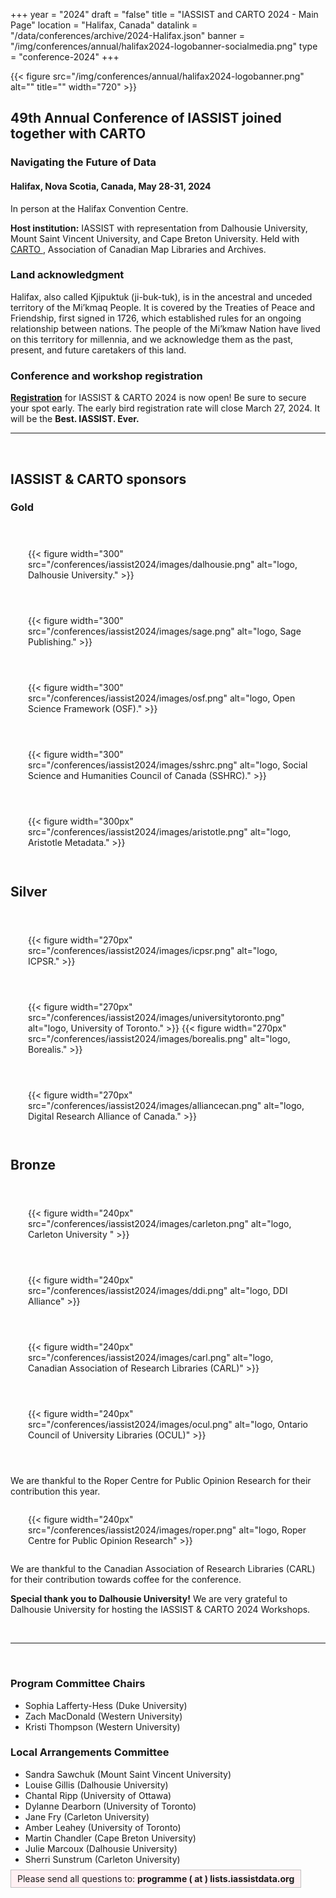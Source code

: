 +++
year = "2024"
draft = "false"
title = "IASSIST and CARTO 2024 - Main Page"
location = "Halifax, Canada"
datalink = "/data/conferences/archive/2024-Halifax.json"
banner = "/img/conferences/annual/halifax2024-logobanner-socialmedia.png"
type = "conference-2024"
+++

{{< figure src="/img/conferences/annual/halifax2024-logobanner.png" alt="" title="" width="720" >}}

## 49th Annual Conference of IASSIST joined together with CARTO

### Navigating the Future of Data

#### Halifax, Nova Scotia, Canada, May 28-31, 2024

In person at the Halifax Convention Centre.

**Host institution:** IASSIST with representation from Dalhousie University, Mount Saint Vincent University, and Cape Breton University.
Held with [CARTO <i class="fas fa-external-link-alt"></i>](https://acmla-acacc.ca/), Association of Canadian Map Libraries and Archives.

### Land acknowledgment
 
Halifax, also called Kjipuktuk (ji-buk-tuk), is in the ancestral and unceded territory of the Mi’kmaq People. It is covered by the Treaties of Peace and Friendship, first signed in 1726, which established rules for an ongoing relationship between nations. The people of the Mi’kmaw Nation have lived on this territory for millennia, and we acknowledge them as the past, present, and future caretakers of this land.

### Conference and workshop registration

**[Registration](./registration/)** for IASSIST & CARTO 2024 is now open! Be sure to secure your spot early. The early bird registration rate will close March 27, 2024. It will be the **Best. IASSIST. Ever.**

<!--
### Call for Submissions and Workshops

**[Submit](./call-for-submissions/)** your workshop, session, paper or poster proposal. Join us and submit by the deadline <s>November 22, 2023</s> December 1, 2023. It will be the **Best. IASSIST. Ever.**

**Submissions are now closed.**
-->

<hr />
<br />

## IASSIST & CARTO sponsors

### Gold 
<!-- logo 300 px -->

<div style="display:flex;flex-wrap:wrap;align-items:center;margin:2em 0em 2em 0em;">
  <div style="padding: 2em;">
    {{< figure width="300" src="/conferences/iassist2024/images/dalhousie.png" alt="logo, Dalhousie University." >}}
  </div> 
  <div style="padding: 2em;">
    {{< figure width="300" src="/conferences/iassist2024/images/sage.png" alt="logo, Sage Publishing." >}}
  </div>
  <div style="padding: 2em;">
    {{< figure width="300" src="/conferences/iassist2024/images/osf.png" alt="logo, Open Science Framework (OSF)." >}}
  </div> 
  <div style="padding: 2em;">
    {{< figure width="300" src="/conferences/iassist2024/images/sshrc.png" alt="logo, Social Science and Humanities Council of Canada (SSHRC)." >}}
  </div>
  <div style="padding: 2em;">
    {{< figure width="300px" src="/conferences/iassist2024/images/aristotle.png" alt="logo, Aristotle Metadata." >}}
  </div>
</div>


## Silver 
<!-- logo 270 px -->

<div style="display:flex;flex-wrap:wrap;align-items:center;margin:2em 0em 2em 0em;">
  <div style="padding: 2em;">
    {{< figure width="270px" src="/conferences/iassist2024/images/icpsr.png" alt="logo, ICPSR." >}}
  </div> 
  <div style="padding: 2em;">
    {{< figure width="270px" src="/conferences/iassist2024/images/universitytoronto.png" alt="logo, University of Toronto." >}}
    {{< figure width="270px" src="/conferences/iassist2024/images/borealis.png" alt="logo, Borealis." >}}
  </div>
  <div style="padding: 2em;">
    {{< figure width="270px" src="/conferences/iassist2024/images/alliancecan.png" alt="logo, Digital Research Alliance of Canada." >}}
  </div> 
</div>


## Bronze 
<!-- logo 240 px -->

<div style="display:flex;flex-wrap:wrap;align-items:center;margin:2em 0em 2em 0em;">
  <div style="padding: 2em;">
    {{< figure width="240px" src="/conferences/iassist2024/images/carleton.png" alt="logo, Carleton University " >}}
  </div> 
  <div style="padding: 2em;">
    {{< figure width="240px" src="/conferences/iassist2024/images/ddi.png" alt="logo, DDI Alliance" >}}
  </div>
  <div style="padding: 2em;">
    {{< figure width="240px" src="/conferences/iassist2024/images/carl.png" alt="logo, Canadian Association of Research Libraries (CARL)" >}}
  </div> 
  <div style="padding: 2em;">
    {{< figure width="240px" src="/conferences/iassist2024/images/ocul.png" alt="logo, Ontario Council of University Libraries (OCUL)" >}}
  </div>
</div>

We are thankful to the Roper Centre for Public Opinion Research for their contribution this year.
<div style="display:flex;flex-wrap:wrap;align-items:center;margin:0em 0em 0em 0em;">
  <div style="padding: 1em 0 1em 2em;">
    {{< figure width="240px" src="/conferences/iassist2024/images/roper.png" alt="logo, Roper Centre for Public Opinion Research" >}}
  </div> 
</div>

We are thankful to the Canadian Association of Research Libraries (CARL) for their contribution towards coffee for the conference. 

**Special thank you to Dalhousie University!** We are very grateful to Dalhousie University for hosting the IASSIST & CARTO 2024 Workshops. 

<br style="clear:both;">

<hr />
<br />

### Program Committee Chairs
- Sophia Lafferty-Hess (Duke University)
- Zach MacDonald (Western University)
- Kristi Thompson (Western University)

### Local Arrangements Committee
- Sandra Sawchuk (Mount Saint Vincent University)
- Louise Gillis (Dalhousie University)
- Chantal Ripp (University of Ottawa)
- Dylanne Dearborn (University of Toronto)
- Jane Fry (Carleton University)
- Amber Leahey (University of Toronto)
- Martin Chandler (Cape Breton University)
- Julie Marcoux (Dalhousie University)
- Sherri Sunstrum (Carleton University)

<span style="border:solid silver 1px;background:#fff0f3;padding:5px 10px 5px 10px;">Please send all questions to: **programme ( at ) lists.iassistdata.org**<span>

<!--Image credit: -->

<!--
Image credit: [Wikimedia Commons <i class="fas fa-external-link-alt"></i>](https://commons.wikimedia.org/wiki/File:Philadelphia_skyline_from_South_Street_Bridge_January_2020_(rotate_2_degrees_perspective_correction_crop_4-1).jpg) licensed under the [Creative Commons Attribution-Share Alike 4.0 International <i class="fas fa-external-link-alt"></i>](https://creativecommons.org/licenses/by-sa/4.0/deed.en) license.
-->

<br />

